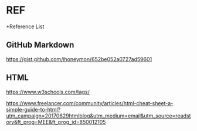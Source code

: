 # REF
*Reference List

## GitHub Markdown
https://gist.github.com/ihoneymon/652be052a0727ad59601


## HTML 
https://www.w3schools.com/tags/

https://www.freelancer.com/community/articles/html-cheat-sheet-a-simple-guide-to-html?utm_campaign=20170629htmlblog&utm_medium=email&utm_source=readstory&ft_prog=MEE&ft_prog_id=850012105

